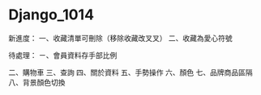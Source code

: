 # Django_1014
新進度：
一、收藏清單可刪除（移除收藏改叉叉）
二、收藏為愛心符號

待處理：
ㄧ、會員資料存手部比例

二、購物車
三、查詢
四、關於資料
五、手勢操作
六、顏色
七、品牌商品區隔
八、背景顏色切換
